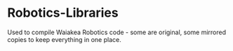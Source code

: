 Robotics-Libraries
==================

Used to compile Waiakea Robotics code - some are original, some mirrored copies to keep everything in one place. 